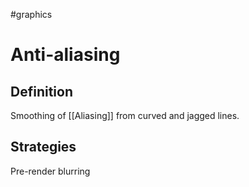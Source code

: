 
#graphics 

# Anti-aliasing

## Definition

Smoothing of [[Aliasing]] from curved and jagged lines.

## Strategies

Pre-render blurring
